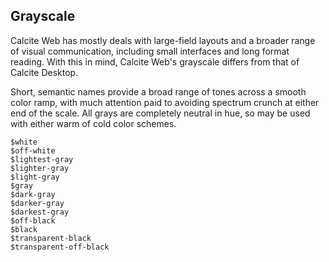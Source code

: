 ## Grayscale
Calcite Web has mostly deals with large-field layouts and a broader range of visual communication, including small interfaces and long format reading. With this in mind, Calcite Web's grayscale differs from that of Calcite Desktop.

Short, semantic names provide a broad range of tones across a smooth color ramp, with much attention paid to avoiding spectrum crunch at either end of the scale. All grays are completely neutral in hue, so may be used with either warm of cold color schemes.

<!-- SAMPLE COLOR BLOCKS YO WATCH OUT -->
<div class="block-group block-group-4-up">
	<div class="block">
		<div class="color-sample white"></div>
		<code>$white</code>
	</div>
	<div class="block">
		<div class="color-sample off-white"></div>
		<code>$off-white</code>
	</div>
	<div class="block">
		<div class="color-sample lightest-gray"></div>
		<code>$lightest-gray</code>
	</div>
	<div class="block">
		<div class="color-sample lighter-gray"></div>
		<code>$lighter-gray</code>
	</div>
	<div class="block">
		<div class="color-sample light-gray"></div>
		<code>$light-gray</code>
	</div>
	<div class="block">
		<div class="color-sample gray"></div>
		<code>$gray</code>
	</div>
	<div class="block">
		<div class="color-sample dark-gray"></div>
		<code>$dark-gray</code>
	</div>
	<div class="block">
		<div class="color-sample darker-gray"></div>
		<code>$darker-gray</code>
	</div>
	<div class="block">
		<div class="color-sample darkest-gray"></div>
		<code>$darkest-gray</code>
	</div>
	<div class="block">
		<div class="color-sample off-black"></div>
		<code>$off-black</code>
	</div>
	<div class="block">
		<div class="color-sample black"></div>
		<code>$black</code>
	</div>
	<div class="block">
		<div class="color-sample transparent-black"></div>
		<code>$transparent-black</code>
	</div>
	<div class="block">
		<div class="color-sample transparent-off-black"></div>
		<code>$transparent-off-black</code>
	</div>
</div>